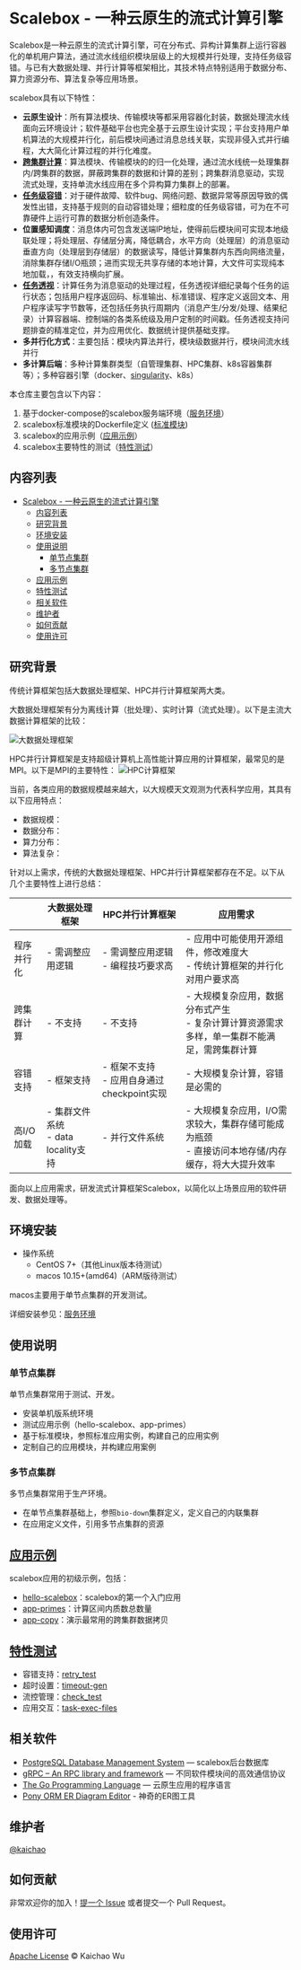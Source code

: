 # Scalebox - 一种云原生的流式计算引擎

Scalebox是一种云原生的流式计算引擎，可在分布式、异构计算集群上运行容器化的单机用户算法，通过流水线组织模块层级上的大规模并行处理，支持任务级容错。与已有大数据处理、并行计算等框架相比，其技术特点特别适用于数据分布、算力资源分布、算法复杂等应用场景。

scalebox具有以下特性：
- **云原生设计**：所有算法模块、传输模块等都采用容器化封装，数据处理流水线面向云环境设计；软件基础平台也完全基于云原生设计实现；平台支持用户单机算法的大规模并行化，前后模块间通过消息总线关联，实现非侵入式并行编程，大大简化计算过程的并行化难度。
- [**跨集群计算**](./tests/cross-cluster-primes/)：算法模块、传输模块的的归一化处理，通过流水线统一处理集群内/跨集群的数据，屏蔽跨集群的数据和计算的差别；跨集群消息驱动，实现流式处理，支持单流水线应用在多个异构算力集群上的部署。
- [**任务级容错**](./tests/retry_test/)：对于硬件故障、软件bug、网络问题、数据异常等原因导致的偶发性出错，支持基于规则的自动容错处理；细粒度的任务级容错，可为在不可靠硬件上运行可靠的数据分析创造条件。
- **位置感知调度**：消息体内可包含发送端IP地址，使得前后模块间可实现本地级联处理；将处理层、存储层分离，降低耦合，水平方向（处理层）的消息驱动垂直方向（处理层到存储层）的数据读写，降低计算集群内东西向网络流量，消除集群存储I/O瓶颈；进而实现无共享存储的本地计算，大文件可实现纯本地加载，，有效支持横向扩展。
- [**任务透视**](./tests/task-exec-files/)：计算任务为消息驱动的处理过程，任务透视详细纪录每个任务的运行状态；包括用户程序返回码、标准输出、标准错误、程序定义返回文本、用户程序读写字节数等，还包括任务执行周期内（消息产生/分发/处理、结果纪录）计算容器端、控制端的各类系统级及用户定制的时间戳。任务透视支持问题排查的精准定位，并为应用优化、数据统计提供基础支撑。
- **多并行化方式**：主要包括：模块内算法并行，模块级数据并行，模块间流水线并行
- **多计算后端**：多种计算集群类型（自管理集群、HPC集群、k8s容器集群等）；多种容器引擎（docker、[singularity](./tests/hello-scalebox-singularity/)、k8s）

本仓库主要包含以下内容：

1. 基于docker-compose的scalebox服务端环境（[服务环境](./server/README.md)）
2. scalebox标准模块的Dockerfile定义 ([标准模块](./dockerfiles/README.md))
3. scalebox的应用示例（[应用示例](./examples/README.md)）
4. scalebox主要特性的测试（[特性测试](./tests/README.md)）

## 内容列表

- [Scalebox - 一种云原生的流式计算引擎](#scalebox---一种云原生的流式计算引擎)
  - [内容列表](#内容列表)
  - [研究背景](#研究背景)
  - [环境安装](#环境安装)
  - [使用说明](#使用说明)
    - [单节点集群](#单节点集群)
    - [多节点集群](#多节点集群)
  - [应用示例](#应用示例)
  - [特性测试](#特性测试)
  - [相关软件](#相关软件)
  - [维护者](#维护者)
  - [如何贡献](#如何贡献)
  - [使用许可](#使用许可)

## 研究背景

传统计算框架包括大数据处理框架、HPC并行计算框架两大类。

大数据处理框架有分为离线计算（批处理）、实时计算（流式处理）。以下是主流大数据计算框架的比较：

![大数据处理框架](./bigdata-framework.png)

HPC并行计算框架是支持超级计算机上高性能计算应用的计算框架，最常见的是MPI。以下是MPI的主要特性：
![HPC计算框架](./hpc-framework.png)

当前，各类应用的数据规模越来越大，以大规模天文观测为代表科学应用，其具有以下应用特点：
- 数据规模：
- 数据分布：
- 算力分布：
- 算法复杂：

针对以上需求，传统的大数据处理框架、HPC并行计算框架都存在不足。以下从几个主要特性上进行总结：

|        | 大数据处理框架  | HPC并行计算框架 | 应用需求 |
|  ----  | ----  | ----  | ----  |
| 程序并行化  | - 需调整应用逻辑 | - 需调整应用逻辑<br>- 编程技巧要求高 | - 应用中可能使用开源组件，修改难度大<br>- 传统计算框架的并行化对用户要求高 |
| 跨集群计算  | - 不支持 | - 不支持 | - 大规模复杂应用，数据分布式产生<br>- 复杂计算计算资源需求多样，单一集群不能满足，需跨集群计算 |
| 容错支持  | - 框架支持 | - 框架不支持<br>- 应用自身通过checkpoint实现 | - 大规模复杂计算，容错是必需的 |
| 高I/O加载  | - 集群文件系统<br>- data locality支持 | - 并行文件系统| - 大规模复杂应用，I/O需求较大，集群存储可能成为瓶颈<br>- 直接访问本地存储/内存缓存，将大大提升效率 |

面向以上应用需求，研发流式计算框架Scalebox，以简化以上场景应用的软件研发、数据处理等。

## 环境安装

- 操作系统
  - CentOS 7+（其他Linux版本待测试）
  - macos 10.15+(amd64)（ARM版待测试）

macos主要用于单节点集群的开发测试。

详细安装参见：[服务环境](server/README.md)

## 使用说明

### 单节点集群
单节点集群常用于测试、开发。

- 安装单机版系统环境
- 测试应用示例（hello-scalebox、app-primes）
- 基于标准模块，参照标准应用实例，构建自己的应用实例
- 定制自己的应用模块，并构建应用案例

### 多节点集群
多节点集群常用于生产环境。

- 在单节点集群基础上，参照```bio-down```集群定义，定义自己的内联集群
- 在应用定义文件，引用多节点集群的资源


## [应用示例](examples/)

scalebox应用的初级示例，包括：
- [hello-scalebox](examples/hello-scalebox/)：scalebox的第一个入门应用
- [app-primes](examples/app-primes/)：计算区间内质数总数量
- [app-copy](examples/app-copy/)：演示最常用的跨集群数据拷贝


## [特性测试](tests/)

- 容错支持：[retry_test](tests/retry_test/)
- 超时设置：[timeout-gen](tests/timeout-gen/)
- 流控管理：[check_test](tests/check_test/)
- 应用交互：[task-exec-files](tests/task-exec-files/)


## 相关软件

- [PostgreSQL Database Management System](https://github.com/postgres/postgres) — scalebox后台数据库
- [gRPC – An RPC library and framework](https://github.com/grpc/grpc) — 不同软件模块间的高效通信协议
- [The Go Programming Language](https://github.com/golang/go) — 云原生应用的程序语言
- [Pony ORM ER Diagram Editor](https://editor.ponyorm.com/) - 神奇的ER图工具

## 维护者

[@kaichao](https://github.com/kaichao)

## 如何贡献

非常欢迎你的加入！[提一个 Issue](https://github.com/kaichao/docker-scalebox/issues/new) 或者提交一个 Pull Request。


## 使用许可

[Apache License](LICENSE) © Kaichao Wu
